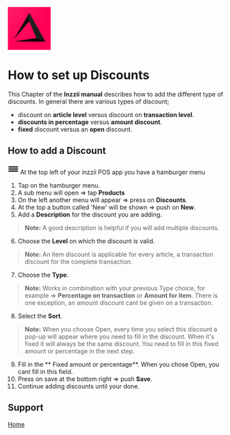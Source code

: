 <img src="../Assets/Pictures/play_store_512.png" alt="inzzii logo" width="100"/>

# How to set up Discounts
This Chapter of the **Inzzii manual** describes how to add the different type of discounts.
In general there are various types of discount; 
* discount on **article level** versus discount on **transaction level**.
* **discounts in percentage** versus **amount discount**.
* **fixed** discount versus an **open** discount.

## How to add a Discount

<img src="../Assets/Pictures/Hmenu.png" alt="hamburgermenu" width="25" height="25"/> At the top left of your inzzii POS app you have a hamburger menu 
1. Tap on the hamburger menu.
2. A sub menu will open => tap **Products**
3. On the left another menu will appear => press on **Discounts**. 
4. At the top a button called 'New' will be shown => push on **New**.
5. Add a **Description** for the discount you are adding.
> **Note:**  A good description is helpful if you will add multiple discounts. 
6. Choose the **Level** on which the discount is valid.
> **Note:**  An item discount is applicable for every article, a transaction discount for the complete transaction.
7. Choose the **Type**.
> **Note:**  Works in combination with your previous Type choice, for example => **Percentage on transaction** or **Amount for item**. There is one exception, an amount discount cant be given on a transaction. 
8. Select the **Sort**.
> **Note:**  When you choose Open, every time you select this discount a pop-up will appear where you need to fill in the discount. When it's fixed it will always be the same discount. You need to fill in this fixed amount or percentage in the next step.
9. Fill in the ** Fixed amount or percentage**. When you chose Open, you cant fill in this field.
10. Press on save at the bottom right => push **Save**.
11. Continue adding discounts until your done. 


## Support
[Home](../index.md)